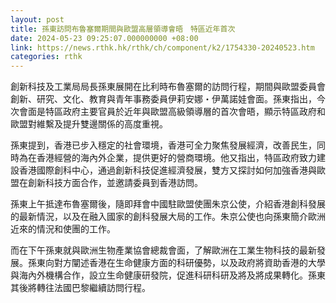 ```yaml
---
layout: post
title: 孫東訪問布魯塞爾期間與歐盟高層領導會晤　特區近年首次
date: 2024-05-23 09:25:07.000000000 +08:00
link: https://news.rthk.hk/rthk/ch/component/k2/1754330-20240523.htm
categories: rthk
---
```


創新科技及工業局局長孫東展開在比利時布魯塞爾的訪問行程，期間與歐盟委員會創新、研究、文化、教育與青年事務委員伊莉安娜・伊萬諾娃會面。孫東指出，今次會面是特區政府主要官員於近年與歐盟高級領導層的首次會晤，顯示特區政府和歐盟對維繫及提升雙邊關係的高度重視。

孫東提到，香港已步入穩定的社會環境，香港可全力聚焦發展經濟，改善民生，同時為在香港經營的海內外企業，提供更好的營商環境。他又指出，特區政府致力建設香港國際創科中心，通過創新科技促進經濟發展，雙方又探討如何加強香港與歐盟在創新科技方面合作，並邀請委員到香港訪問。

孫東上午抵達布魯塞爾後，隨即拜會中國駐歐盟使團朱京公使，介紹香港創科發展的最新情況，以及在融入國家的創科發展大局的工作。朱京公使也向孫東簡介歐洲近來的情況和使團的工作。

而在下午孫東就與歐洲生物產業協會總裁會面，了解歐洲在工業生物科技的最新發展。孫東向對方闡述香港在生命健康方面的科研優勢，以及政府將資助香港的大學與海內外機構合作，設立生命健康研發院，促進科研科研及將及將成果轉化。孫東其後將轉往法國巴黎繼續訪問行程。
